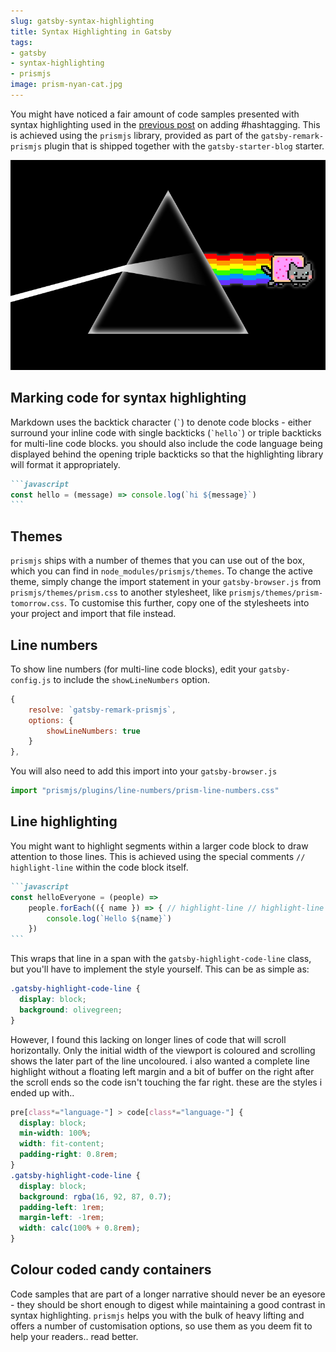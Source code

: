 ```yaml
---
slug: gatsby-syntax-highlighting
title: Syntax Highlighting in Gatsby
tags:
- gatsby
- syntax-highlighting
- prismjs
image: prism-nyan-cat.jpg
---
```

You might have noticed a fair amount of code samples presented with syntax highlighting
used in the [previous post](/gatsby-tags) on adding #hashtagging. This is achieved using
the `prismjs` library, provided as part of the `gatsby-remark-prismjs` plugin that is
shipped together with the `gatsby-starter-blog` starter.

![alt text](../static/prism-nyan-cat.jpg "Amazing things come out of prisms")

## Marking code for syntax highlighting
Markdown uses the backtick character (`` ` ``) to denote code blocks - either surround
your inline code with single backticks (`` `hello` ``) or triple backticks for multi-line
code blocks. you should also include the code language being displayed behind the
opening triple backticks so that the highlighting library will format it appropriately.

````markdown
```javascript
const hello = (message) => console.log(`hi ${message}`)
```
````

## Themes
`prismjs` ships with a number of themes that you can use out of the box, which you can
find in `node_modules/prismjs/themes`. To change the active theme, simply change the
import statement in your `gatsby-browser.js` from `prismjs/themes/prism.css` to another
stylesheet, like `prismjs/themes/prism-tomorrow.css`. To customise this further, copy one
of the stylesheets into your project and import that file instead.

## Line numbers
To show line numbers (for multi-line code blocks), edit your `gatsby-config.js` to include
the `showLineNumbers` option.
```javascript
{
    resolve: `gatsby-remark-prismjs`,
    options: {
        showLineNumbers: true
    }
},
```
You will also need to add this import into your `gatsby-browser.js`
```javascript
import "prismjs/plugins/line-numbers/prism-line-numbers.css"
```

## Line highlighting
You might want to highlight segments within a larger code block to draw
attention to those lines. This is achieved using the special comments `// highlight-line`
within the code block itself.
````markdown
```javascript
const helloEveryone = (people) =>
    people.forEach(({ name }) => { // highlight-line // highlight-line
        console.log(`Hello ${name}`)
    })
```
````
This wraps that line in a span with the `gatsby-highlight-code-line` class, but you'll
have to implement the style yourself. This can be as simple as:
```css
.gatsby-highlight-code-line {
  display: block;
  background: olivegreen;
}
```
However, I found this lacking on longer lines of code that will scroll horizontally. Only
the initial width of the viewport is coloured and scrolling shows the later part of the
line uncoloured. i also wanted a complete line highlight without a floating left margin
and a bit of buffer on the right after the scroll ends so the code isn't touching the far
right. these are the styles i ended up with..
```css
pre[class*="language-"] > code[class*="language-"] {
  display: block;
  min-width: 100%;
  width: fit-content;
  padding-right: 0.8rem;
}
.gatsby-highlight-code-line {
  display: block;
  background: rgba(16, 92, 87, 0.7);
  padding-left: 1rem;
  margin-left: -1rem;
  width: calc(100% + 0.8rem);
}
```
## Colour coded candy containers
Code samples that are part of a longer narrative should never be an eyesore - they should
be short enough to digest while maintaining a good contrast in syntax highlighting.
`prismjs` helps you with the bulk of heavy lifting and offers a number of customisation
options, so use them as you deem fit to help your readers.. read better.
